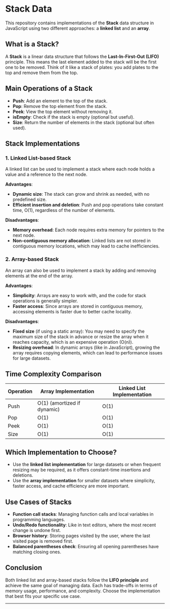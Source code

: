 # Stack Data

This repository contains implementations of the **Stack** data structure in JavaScript using two different approaches: a **linked list** and an **array**.

## What is a Stack?
A **Stack** is a linear data structure that follows the **Last-In-First-Out (LIFO)** principle. This means the last element added to the stack will be the first one to be removed. Think of it like a stack of plates: you add plates to the top and remove them from the top.

## Main Operations of a Stack
- **Push**: Add an element to the top of the stack.
- **Pop**: Remove the top element from the stack.
- **Peek**: View the top element without removing it.
- **isEmpty**: Check if the stack is empty (optional but useful).
- **Size**: Return the number of elements in the stack (optional but often used).

## Stack Implementations

### 1. Linked List-based Stack

A linked list can be used to implement a stack where each node holds a value and a reference to the next node.

**Advantages**:
- **Dynamic size**: The stack can grow and shrink as needed, with no predefined size.
- **Efficient insertion and deletion**: Push and pop operations take constant time, O(1), regardless of the number of elements.

**Disadvantages**:
- **Memory overhead**: Each node requires extra memory for pointers to the next node.
- **Non-contiguous memory allocation**: Linked lists are not stored in contiguous memory locations, which may lead to cache inefficiencies.

### 2. Array-based Stack

An array can also be used to implement a stack by adding and removing elements at the end of the array.

**Advantages**:
- **Simplicity**: Arrays are easy to work with, and the code for stack operations is generally simpler.
- **Faster access**: Since arrays are stored in contiguous memory, accessing elements is faster due to better cache locality.

**Disadvantages**:
- **Fixed size** (if using a static array): You may need to specify the maximum size of the stack in advance or resize the array when it reaches capacity, which is an expensive operation (O(n)).
- **Resizing overhead**: In dynamic arrays (like in JavaScript), growing the array requires copying elements, which can lead to performance issues for large datasets.

## Time Complexity Comparison

| Operation | Array Implementation | Linked List Implementation |
|-----------|-----------------------|----------------------------|
| Push      | O(1) (amortized if dynamic) | O(1)                       |
| Pop       | O(1)                   | O(1)                       |
| Peek      | O(1)                   | O(1)                       |
| Size      | O(1)                   | O(1)                       |

## Which Implementation to Choose?
- Use the **linked list implementation** for large datasets or when frequent resizing may be required, as it offers constant-time insertions and deletions.
- Use the **array implementation** for smaller datasets where simplicity, faster access, and cache efficiency are more important.

## Use Cases of Stacks
- **Function call stacks**: Managing function calls and local variables in programming languages.
- **Undo/Redo functionality**: Like in text editors, where the most recent change is undone first.
- **Browser history**: Storing pages visited by the user, where the last visited page is removed first.
- **Balanced parentheses check**: Ensuring all opening parentheses have matching closing ones.

## Conclusion
Both linked list and array-based stacks follow the **LIFO principle** and achieve the same goal of managing data. Each has trade-offs in terms of memory usage, performance, and complexity. Choose the implementation that best fits your specific use case.

---
